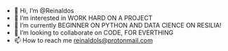 - 👋 Hi, I’m @Reinaldos
- 👀 I’m interested in WORK HARD ON A PROJECT
- 🌱 I’m currently BEGINNER ON PYTHON AND DATA CIENCE ON RESILIA!
- 💞️ I’m looking to collaborate on CODE, FOR EVERTHING
- 📫 How to reach me reinaldols@protonmail.com

<!---
Reinaldos/Reinaldos is a ✨ special ✨ repository because its `README.md` (this file) appears on your GitHub profile.
You can click the Preview link to take a look at your changes.
--->
